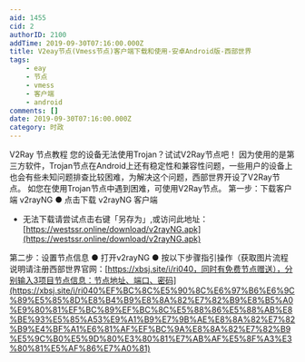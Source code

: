 ```yaml
---
aid: 1455
cid: 2
authorID: 2100
addTime: 2019-09-30T07:16:00.000Z
title: V2eay节点(Vmess节点)客户端下载和使用-安卓Android版-西部世界
tags:
    - eay
    - 节点
    - vmess
    - 客户端
    - android
comments: []
date: 2019-09-30T07:16:00.000Z
category: 时政
---
```


V2Ray 节点教程 您的设备无法使用Trojan？试试V2Ray节点吧！ 因为使用的是第三方软件，Trojan节点在Android上还有稳定性和兼容性问题，一些用户的设备上也会有些未知问题排查比较困难，为解决这个问题，西部世界开设了V2Ray节点。 如您在使用Trojan节点中遇到困难，可使用V2Ray节点。 第一步：下载客户端 v2rayNG ● 点击下载 v2rayNG 客户端

*   无法下载请尝试点击右键「另存为」,或访问此地址：[https://westssr.online/download/v2rayNG.apk](https://westssr.online/download/v2rayNG.apk)

第二步：设置节点信息 ● 打开v2rayNG ● 按以下步骤指引操作（获取图片流程说明请注册西部世界官网：[https://xbsj.site/i/ri040，同时有免费节点赠送），分别输入3项目节点信息：节点地址、端口、密码](https://xbsj.site/i/ri040%EF%BC%8C%E5%90%8C%E6%97%B6%E6%9C%89%E5%85%8D%E8%B4%B9%E8%8A%82%E7%82%B9%E8%B5%A0%E9%80%81%EF%BC%89%EF%BC%8C%E5%88%86%E5%88%AB%E8%BE%93%E5%85%A53%E9%A1%B9%E7%9B%AE%E8%8A%82%E7%82%B9%E4%BF%A1%E6%81%AF%EF%BC%9A%E8%8A%82%E7%82%B9%E5%9C%B0%E5%9D%80%E3%80%81%E7%AB%AF%E5%8F%A3%E3%80%81%E5%AF%86%E7%A0%81)
